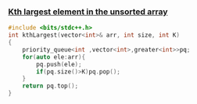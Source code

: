 ### [Kth largest element in the unsorted array](https://www.codingninjas.com/studio/problems/kth-largest-element-in-the-unsorted-array_8230740?challengeSlug=striver-sde-challenge&leftPanelTab=0)

```cpp
#include <bits/stdc++.h> 
int kthLargest(vector<int>& arr, int size, int K)
{
	priority_queue<int ,vector<int>,greater<int>>pq;
	for(auto ele:arr){
		pq.push(ele);
		if(pq.size()>K)pq.pop();
	}
	return pq.top();
}
```